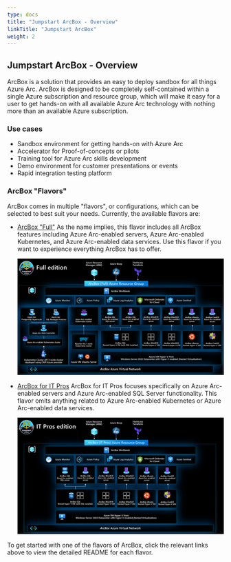```yaml
---
type: docs
title: "Jumpstart ArcBox - Overview"
linkTitle: "Jumpstart ArcBox"
weight: 2
---
```


## Jumpstart ArcBox - Overview

ArcBox is a solution that provides an easy to deploy sandbox for all things Azure Arc. ArcBox is designed to be completely self-contained within a single Azure subscription and resource group, which will make it easy for a user to get hands-on with all available Azure Arc technology with nothing more than an available Azure subscription.

### Use cases

- Sandbox environment for getting hands-on with Azure Arc
- Accelerator for Proof-of-concepts or pilots
- Training tool for Azure Arc skills development
- Demo environment for customer presentations or events
- Rapid integration testing platform

### ArcBox "Flavors"

ArcBox comes in multiple "flavors", or configurations, which can be selected to best suit your needs. Currently, the available flavors are:

- [ArcBox "Full"](https://azurearcjumpstart.io/azure_jumpstart_arcbox/flavors/Full)
    As the name implies, this flavor includes all ArcBox features including Azure Arc-enabled servers, Azure Arc-enabled Kubernetes, and Azure Arc-enabled data services. Use this flavor if you want to experience everything ArcBox has to offer.

    ![ArcBox architecture diagram](./arch_full.png)

- [ArcBox for IT Pros](https://azurearcjumpstart.io/azure_jumpstart_arcbox/flavors/ITPro)
    ArcBox for IT Pros focuses specifically on Azure Arc-enabled servers and Azure Arc-enabled SQL Server functionality. This flavor omits anything related to Azure Arc-enabled Kubernetes or Azure Arc-enabled data services.

    ![ArcBox for IT Pros architecture diagram](./arch_itpro.png)

To get started with one of the flavors of ArcBox, click the relevant links above to view the detailed README for each flavor.
